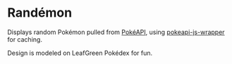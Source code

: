 # Randémon

Displays random Pokémon pulled from [PokéAPI](https://pokeapi.co/), using [pokeapi-js-wrapper](https://github.com/PokeAPI/pokeapi-js-wrapper) for caching. 

Design is modeled on LeafGreen Pokédex for fun.
